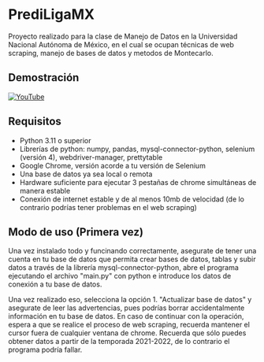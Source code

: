 # PrediLigaMX
Proyecto realizado para la clase de Manejo de Datos en la Universidad Nacional Autónoma de México, en el cual se ocupan técnicas de web scraping, manejo de bases de datos y metodos de Montecarlo.

## Demostración

[![YouTube](https://img.shields.io/badge/YouTube-%23FF0000.svg?style=for-the-badge&logo=YouTube&logoColor=white)](https://youtu.be/0lqG1xp7ymc)

## Requisitos

- Python 3.11 o superior
- Librerías de python: numpy, pandas, mysql-connector-python, selenium (versión 4), webdriver-manager, prettytable
- Google Chrome, versión acorde a tu versión de Selenium
- Una base de datos ya sea local o remota
- Hardware suficiente para ejecutar 3 pestañas de chrome simultáneas de manera estable
- Conexión de internet estable y de al menos 10mb de velocidad (de lo contrario podrías tener problemas en el web scraping)

## Modo de uso (Primera vez)

Una vez instalado todo y funcinando correctamente, asegurate de tener una cuenta en tu base de datos que permita crear bases de datos, tablas y subir datos a través de la librería mysql-connector-python, abre el programa ejecutando el archivo "main.py" con python e introduce los datos de conexión a tu base de datos.

Una vez realizado eso, selecciona la opción 1. "Actualizar base de datos" y asegurate de leer las advertencias, pues podrías borrar accidentalmente información en tu base de datos. En caso de continuar con la operación, espera a que se realice el proceso de web scraping, recuerda mantener el cursor fuera de cualquier ventana de chrome. Recuerda que sólo puedes obtener datos a partir de la temporada 2021-2022, de lo contrario el programa podría fallar.
